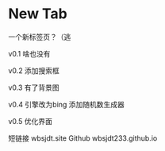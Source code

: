 # New Tab

一个新标签页？（逃

v0.1 啥也没有

v0.2 添加搜索框

v0.3 有了背景图

v0.4 引擎改为bing 
     添加随机数生成器

v0.5 优化界面

短链接 wbsjdt.site 
Github wbsjdt233.github.io
